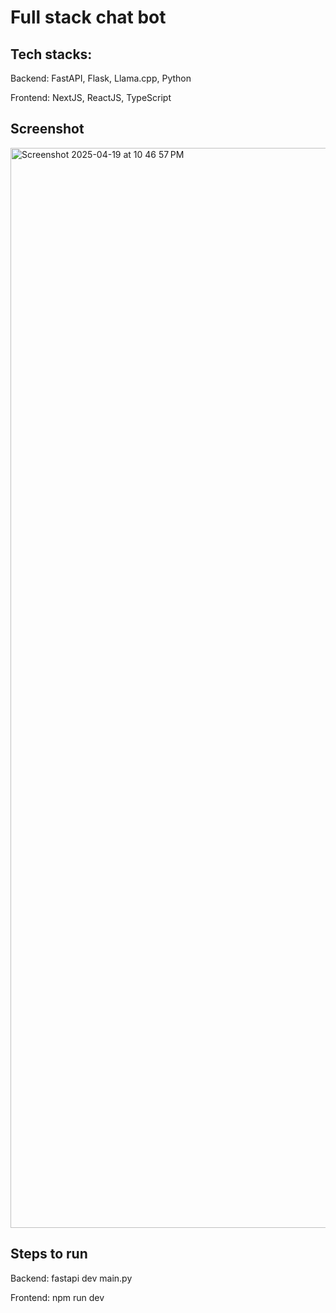 # Full stack chat bot

## Tech stacks:

Backend: FastAPI, Flask, Llama.cpp, Python

Frontend: NextJS, ReactJS, TypeScript

## Screenshot
<img width="1728" alt="Screenshot 2025-04-19 at 10 46 57 PM" src="https://github.com/user-attachments/assets/e26c2d44-b393-41c6-ab07-29ff7614137e" />


## Steps to run

Backend: fastapi dev main.py

Frontend: npm run dev
